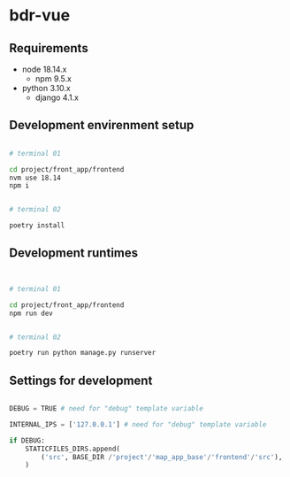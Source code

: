 # bdr-vue

## Requirements

* node 18.14.x
  * npm 9.5.x
* python 3.10.x
  * django 4.1.x

## Development envirenment setup

```bash

# terminal 01

cd project/front_app/frontend
nvm use 18.14
npm i 


# terminal 02

poetry install 

```

## Development runtimes

```bash


# terminal 01

cd project/front_app/frontend
npm run dev 


# terminal 02

poetry run python manage.py runserver

```

## Settings for development

```python

DEBUG = TRUE # need for "debug" template variable

INTERNAL_IPS = ['127.0.0.1'] # need for "debug" template variable

if DEBUG:
    STATICFILES_DIRS.append(
        ('src', BASE_DIR /'project'/'map_app_base'/'frontend'/'src'),
    )

```
